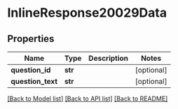 # InlineResponse20029Data

## Properties
Name | Type | Description | Notes
------------ | ------------- | ------------- | -------------
**question_id** | **str** |  | [optional] 
**question_text** | **str** |  | [optional] 

[[Back to Model list]](../README.md#documentation-for-models) [[Back to API list]](../README.md#documentation-for-api-endpoints) [[Back to README]](../README.md)


